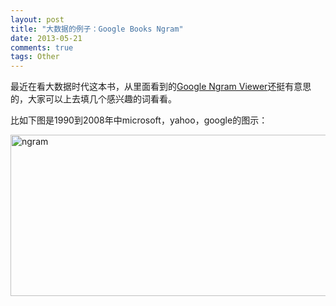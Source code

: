 ```yaml
---
layout: post
title: "大数据的例子：Google Books Ngram"
date: 2013-05-21
comments: true
tags: Other
---
```

<p>最近在看大数据时代这本书，从里面看到的<a href="http://books.google.com/ngrams">Google Ngram Viewer</a>还挺有意思的，大家可以上去填几个感兴趣的词看看。</p>  <p>比如下图是1990到2008年中microsoft，yahoo，google的图示：</p>  <p><a href="http://images.cnitblog.com/blog/163228/201305/21121429-c086fd733c484f94a5ec2f71352cc50a.png"><img style="background-image: none; border-bottom: 0px; border-left: 0px; padding-left: 0px; padding-right: 0px; display: inline; border-top: 0px; border-right: 0px; padding-top: 0px" title="ngram" border="0" alt="ngram" src="http://images.cnitblog.com/blog/163228/201305/21121430-dbb8213eb74741518696e50752cf774e.png" width="926" height="258" /></a></p>